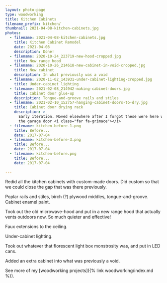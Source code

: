 ```yaml
---
layout: photo-page
type: woodworking
title: Kitchen Cabinets
filename_prefix: kitchen/
thumbnail: 2021-04-08-kitchen-cabinets.jpg
photos:
  - filename: 2021-04-08-kitchen-cabinets.jpg
    title: Kitchen Cabinet Remodel
    date: 2021-04-08
    description: Done!
  - filename: 2020-10-24_223719-new-hood-cropped.jpg
    title: New range hood
  - filename: 2020-10-26_214618-new-cabinet-in-void-cropped.jpg
    title: New cabinet
    description: In what previously was a void
  - filename: 2020-11-02_143931-under-cabinet-lighting-cropped.jpg
    title: Under-cabinet lighting
  - filename: 2021-02-08_214942-making-cabinet-doors.jpg
    title: Cabinet door glue-up
    description: Tongue-and-groove rails and stiles
  - filename: 2021-02-10_152757-hanging-cabinet-doors-to-dry.jpg
    title: Cabinet door drying rack
    description: >
      Early iteration. Moved elsewhere after I forgot these were here when opening
      the garage door <i class="far fa-grimace"></i>
  - filename: kitchen-before-1.png
    title: Before...
    date: 2017-07-04
  - filename: kitchen-before-3.png
    title: Before...
    date: 2017-07-04
  - filename: kitchen-before.png
    title: Before...
    date: 2017-07-04

---
```




Redid all the kitchen cabinets with custom-made doors. Did custom so that we could close the gap that was there previously.

Poplar rails and stiles, birch (?) plywood middles, tongue-and-groove. Cabinet enamel paint.

Took out the old microwave-hood and put in a new range hood that actually vents outdoors now. So much quieter and effective!

Faux extensions to the ceiling.

Under-cabinet lighting.

Took out whatever that florescent light box monstrosity was, and put in LED cans.

Added an extra cabinet into what was previously a void.

See more of my [woodworking projects]({% link woodworking/index.md %}).
